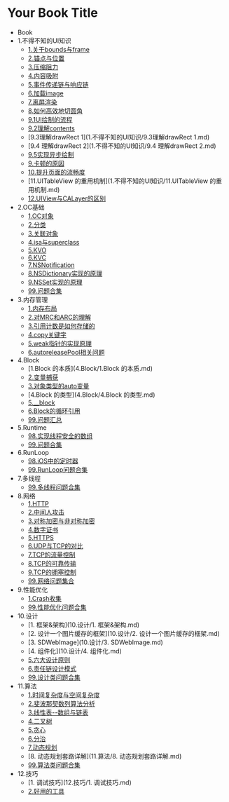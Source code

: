 # Your Book Title

- Book
- 1.不得不知的UI知识
  * [1.关于bounds与frame](1.不得不知的UI知识/1.关于bounds与frame.md)
  * [2.锚点与位置](1.不得不知的UI知识/2.锚点与位置.md)
  * [3.压缩阻力](1.不得不知的UI知识/3.压缩阻力.md)
  * [4.内容吸附](1.不得不知的UI知识/4.内容吸附.md)
  * [5.事件传递链与响应链](1.不得不知的UI知识/5.事件传递链与响应链.md)
  * [6.加载image](1.不得不知的UI知识/6.加载image.md)
  * [7.离屏渲染](1.不得不知的UI知识/7.离屏渲染.md)
  * [8.如何高效地切圆角](1.不得不知的UI知识/8.如何高效地切圆角.md)
  * [9.1UI绘制的流程](1.不得不知的UI知识/9.1UI绘制的流程.md)
  * [9.2理解contents](1.不得不知的UI知识/9.2理解contents.md)
  * [9.3理解drawRect 1](1.不得不知的UI知识/9.3理解drawRect 1.md)
  * [9.4 理解drawRect 2](1.不得不知的UI知识/9.4 理解drawRect 2.md)
  * [9.5实现异步绘制](1.不得不知的UI知识/9.5实现异步绘制.md)
  * [9.卡顿的原因](1.不得不知的UI知识/9.卡顿的原因.md)
  * [10.提升页面的流畅度](1.不得不知的UI知识/10.提升页面的流畅度.md)
  * [11.UITableView 的重用机制](1.不得不知的UI知识/11.UITableView 的重用机制.md)
  * [12.UIView与CALayer的区别](1.不得不知的UI知识/12.UIView与CALayer的区别.md)
- 2.OC基础
  * [1.OC对象](2.OC基础/1.OC对象.md)
  * [2.分类](2.OC基础/2.分类.md)
  * [3.关联对象](2.OC基础/3.关联对象.md)
  * [4.isa与superclass](2.OC基础/4.isa与superclass.md)
  * [5.KVO](2.OC基础/5.KVO.md)
  * [6.KVC](2.OC基础/6.KVC.md)
  * [7.NSNotification](2.OC基础/7.NSNotification.md)
  * [8.NSDictionary实现的原理](2.OC基础/8.NSDictionary实现的原理.md)
  * [9.NSSet实现的原理](2.OC基础/9.NSSet实现的原理.md)
  * [99.问题合集](2.OC基础/99.问题合集.md)
- 3.内存管理
  * [1.内存布局](3.内存管理/1.内存布局.md)
  * [2.对MRC和ARC的理解](3.内存管理/2.对MRC和ARC的理解.md)
  * [3.引用计数是如何存储的](3.内存管理/3.引用计数是如何存储的.md)
  * [4.copy关键字](3.内存管理/4.copy关键字.md)
  * [5.weak指针的实现原理](3.内存管理/5.weak指针的实现原理.md)
  * [6.autoreleasePool相关问题](3.内存管理/6.autoreleasePool相关问题.md)
- 4.Block
  * [1.Block 的本质](4.Block/1.Block 的本质.md)
  * [2.变量捕获](4.Block/2.变量捕获.md)
  * [3.对象类型的auto变量](4.Block/3.对象类型的auto变量.md)
  * [4.Block 的类型](4.Block/4.Block 的类型.md)
  * [5.\_\_block](4.Block/5.__block.md)
  * [6.Block的循环引用](4.Block/6.Block的循环引用.md)
  * [99.问题汇总](4.Block/99.问题汇总.md)
- 5.Runtime
  * [98.实现线程安全的数组](5.Runtime/98.实现线程安全的数组.md)
  * [99.问题合集](5.Runtime/99.问题合集.md)
- 6.RunLoop
  * [98.iOS中的定时器](6.RunLoop/98.iOS中的定时器.md)
  * [99.RunLoop问题合集](6.RunLoop/99.RunLoop问题合集.md)
- 7.多线程
  * [99.多线程问题合集](7.多线程/99.多线程问题合集.md)
- 8.网络
  * [1.HTTP](8.网络/1.HTTP.md)
  * [2.中间人攻击](8.网络/2.中间人攻击.md)
  * [3.对称加密与非对称加密](8.网络/3.对称加密与非对称加密.md)
  * [4.数字证书](8.网络/4.数字证书.md)
  * [5.HTTPS](8.网络/5.HTTPS.md)
  * [6.UDP与TCP的对比](8.网络/6.UDP与TCP的对比.md)
  * [7.TCP的流量控制](8.网络/7.TCP的流量控制.md)
  * [8.TCP的可靠传输](8.网络/8.TCP的可靠传输.md)
  * [9.TCP的拥塞控制](8.网络/9.TCP的拥塞控制.md)
  * [99.网络问题集合](8.网络/99.网络问题集合.md)
- 9.性能优化
  * [1.Crash收集](9.性能优化/1.Crash收集.md)
  * [99.性能优化问题合集](9.性能优化/99.性能优化问题合集.md)
- 10.设计
  * [1. 框架&架构](10.设计/1. 框架&架构.md)
  * [2. 设计一个图片缓存的框架](10.设计/2. 设计一个图片缓存的框架.md)
  * [3. SDWebImage](10.设计/3. SDWebImage.md)
  * [4. 组件化](10.设计/4. 组件化.md)
  * [5.六大设计原则](10.设计/5.六大设计原则.md)
  * [6.责任链设计模式](10.设计/6.责任链设计模式.md)
  * [99.设计类问题合集](10.设计/99.设计类问题合集.md)
- 11.算法
  * [1.时间复杂度与空间复杂度](11.算法/1.时间复杂度与空间复杂度.md)
  * [2.斐波那契数列算法分析](11.算法/2.斐波那契数列算法分析.md)
  * [3.线性表--数组与链表](11.算法/3.线性表--数组与链表.md)
  * [4.二叉树](11.算法/4.二叉树.md)
  * [5.贪心](11.算法/5.贪心.md)
  * [6.分治](11.算法/6.分治.md)
  * [7.动态规划](11.算法/7.动态规划.md)
  * [8. 动态规划套路详解](11.算法/8. 动态规划套路详解.md)
  * [99.算法类问题合集](11.算法/99.算法类问题合集.md)
- 12.技巧
  * [1. 调试技巧](12.技巧/1. 调试技巧.md)
  * [2.好用的工具](12.技巧/2.好用的工具.md)
